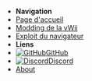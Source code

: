 - **Navigation**
- [Page d'accueil](../introduction)
- [Modding de la vWii](../vwii-modding)
- [Exploit du navigateur](browser-exploit)
- **Liens**
- [![GitHub](https://icongr.am/simple/github.svg?color=808080&size=16)GitHub](https://github.com/hacks-guide/Guide-WiiU)
- [![Discord](https://icongr.am/simple/discord.svg?colored&size=16)Discord](https://discord.gg/C29hYvh)
- [About](../about)